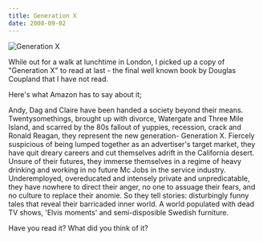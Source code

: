 ```yaml
---
title: Generation X
date: 2008-09-02
---
```


![Generation X](https://source.unsplash.com/cckf4TsHAuw/1600x900)

While out for a walk at lunchtime in London, I picked up a copy of "Generation X" to read at last - the final well known book by Douglas Coupland that I have not read.

Here's what Amazon has to say about it;

Andy, Dag and Claire have been handed a society beyond their means. Twentysomethings, brought up with divorce, Watergate and Three Mile Island, and scarred by the 80s fallout of yuppies, recession, crack and Ronald Reagan, they represent the new generation- Generation X. Fiercely suspicious of being lumped together as an advertiser's target market, they have quit dreary careers and cut themselves adrift in the California desert. Unsure of their futures, they immerse themselves in a regime of heavy drinking and working in no future Mc Jobs in the service industry. Underemployed, overeducated and intensely private and unpredicatable, they have nowhere to direct their anger, no one to assuage their fears, and no culture to replace their anomie. So they tell stories: disturbingly funny tales that reveal their barricaded inner world. A world populated with dead TV shows, 'Elvis moments' and semi-disposible Swedish furniture.

Have you read it? What did you think of it?